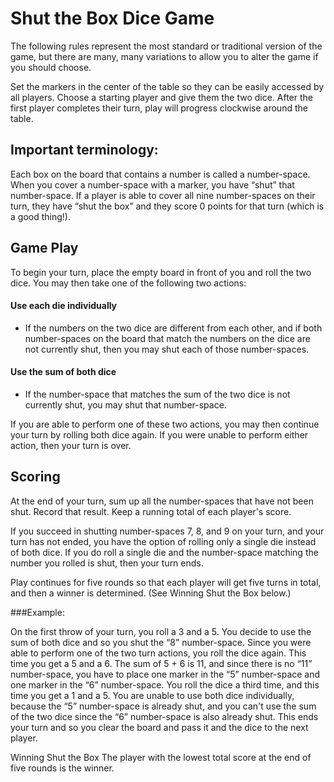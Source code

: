 # Shut the Box Dice Game
The following rules represent the most standard or traditional version of the game, but there are many, many variations to allow you to alter the game if you should choose.

Set the markers in the center of the table so they can be easily accessed by all players. Choose a starting player and give them the two dice. After the first player completes their turn, play will progress clockwise around the table.

## Important terminology: 
Each box on the board that contains a number is called a number-space. When you cover a number-space with a marker, you have “shut” that number-space. If a player is able to cover all nine number-spaces on their turn, they have “shut the box” and they score 0 points for that turn (which is a good thing!).

## Game Play 
To begin your turn, place the empty board in front of you and roll the two dice. You may then take one of the following two actions:

#### Use each die individually
* If the numbers on the two dice are different from each other, and if both number-spaces on the board that match the numbers on the dice are not currently shut, then you may shut each of those number-spaces.

#### Use the sum of both dice
* If the number-space that matches the sum of the two dice is not currently shut, you may shut that number-space.

If you are able to perform one of these two actions, you may then continue your turn by rolling both dice again. If you were unable to perform either action, then your turn is over.

## Scoring
At the end of your turn, sum up all the number-spaces that have not been shut. Record that result. Keep a running total of each player's score.

If you succeed in shutting number-spaces 7, 8, and 9 on your turn, and your turn has not ended, you have the option of rolling only a single die instead of both dice. If you do roll a single die and the number-space matching the number you rolled is shut, then your turn ends.

Play continues for five rounds so that each player will get five turns in total, and then a winner is determined. (See Winning Shut the Box below.)

###Example:

On the first throw of your turn, you roll a 3 and a 5. You decide to use the sum of both dice and so you shut the “8” number-space. Since you were able to perform one of the two turn actions, you roll the dice again. This time you get a 5 and a 6. The sum of 5 + 6 is 11, and since there is no “11” number-space, you have to place one marker in the “5” number-space and one marker in the “6” number-space. You roll the dice a third time, and this time you get a 1 and a 5. You are unable to use both dice individually, because the “5” number-space is already shut, and you can't use the sum of the two dice since the “6” number-space is also already shut. This ends your turn and so you clear the board and pass it and the dice to the next player.

Winning Shut the Box
The player with the lowest total score at the end of five rounds is the winner.

